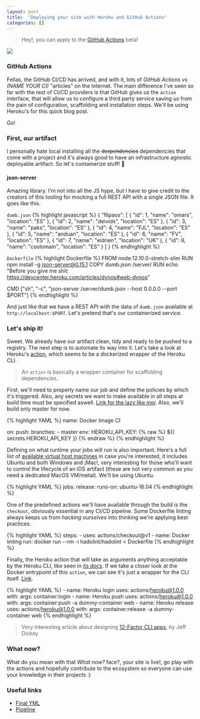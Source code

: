 ```yaml
---
layout: post
title:  "Deploying your site with Heroku and GitHub Actions"
categories: []
---
```


> Hey!, you can apply to the [GitHub Actions](https://github.com/features/actions) beta!

![](https://gallery.mailchimp.com/9d7ced8c4bbd6c2f238673f0f/images/4a0fe48b-9c18-4a86-a9fd-6427c1322478.png)


### GitHub Actions
Fellas, the GitHub CI/CD has arrived, and with it, lots of *GitHub Actions vs (NAME YOUR CI)* "articles" on the Internet. The main difference I've seen so far with the rest of CI/CD providers is that GitHub gives us the `action` interface, that will allow us to configure a third party service saving us from the pain of configuration, scaffolding and installation steps. We'll be using Heroku's for this quick blog post.

Go!

### First, our artifact
I personally hate local installing all the ~~derpendencies~~ dependencies that come with a project and it's always good to have an infrastructure agnostic deployable artifact. So let's containerize stuff! 🐋

#### json-server
Amazing library. I'm not into all the JS hype, but I have to give credit to the creators of this tooling for mocking a full REST API with a single JSON file. It goes like this.

`dumb.json`
{% highlight javascript %}
{
  "flipaos": [
    { "id": 1, "name": "omars", "location": "ES" },
    { "id": 2, "name": "deivids", "location": "ES" },
    { "id": 3, "name": "paks", "location": "ES" },
    { "id": 4, "name": "FJL", "location": "ES" },
    { "id": 5, "name": "anduan", "location": "ES" },
    { "id": 6, "name": "FV", "location": "ES" },
    { "id": 7, "name": "eidrien", "location": "UK" },
    { "id": 8, "name": "coolomain", "location": "ES" }
  ]
}
{% endhighlight %}

`Dockerfile`
{% highlight Dockerfile %}
FROM node:12.10.0-stretch-slim
RUN npm install -g json-server@0.15.1
COPY dumb.json /server/
RUN echo "Before you give me shit: https://devcenter.heroku.com/articles/dynos#web-dynos"

CMD ["sh", "-c", "json-server /server/dumb.json --host 0.0.0.0 --port $PORT"]
{% endhighlight %}

And just like that we have a REST API with the data of `dumb.json` available at `http://localhost:$PORT`. Let's pretend that's our containerized service.


### Let's ship it!
Sweet. We already have our artifact clean, tidy and ready to be pushed to a registry. The next step is to automate its way into it. Let's take a look at Heroku's [action](https://github.com/actions/heroku), which seems to be a dockerized wrapper of the Heroku CLI.

> An `action` is basically a wrapper container for scaffolding dependencies.

First, we'll need to properly name our job and define the policies by which it's triggered. Also, any secrets we want to make available in all steps at build time must be specified aswell. [Link for the lazy like *moi*](https://help.github.com/en/articles/virtual-environments-for-github-actions#creating-and-using-secrets-encrypted-variables). Also, we'll build only master for now.

{% highlight YAML %}
name: Docker Image CI

on:
  push:
    branches:
    - master
env:
  HEROKU_API_KEY: {% raw %} ${{ secrets.HEROKU_API_KEY }} {% endraw %}
{% endhighlight %}

Defining on what runtime your jobs will run is also important. Here's a full list of [available virtual host machines](https://help.github.com/en/articles/workflow-syntax-for-github-actions#jobsjob_idruns-on) in case you're interested, it includes Ubuntu and both Windows and ¡Mac!, very interesting for those who'll want to control the lifecycle of an iOS artifact (these are not very common as you need a dedicated MacOS VM/metal). We'll be using Ubuntu.

{% highlight YAML %}
jobs:
  release:
    runs-on: ubuntu-16.04
{% endhighlight %}

One of the predefined actions we'll have available through the build is the `checkout`, obviously essential in any CI/CD pipeline. Some Dockerfile linting always keeps us from *hacking ourselves* into thinking we're applying best practices. 

{% highlight YAML %}
    steps:
    - uses: actions/checkout@v1
    - name: Docker linting
      run: docker run --rm -i hadolint/hadolint < Dockerfile
{% endhighlight %}

Finally, the Heroku action that will take as arguments anything acceptable by the Heroku CLI, like seen in [its docs](https://devcenter.heroku.com/articles/container-registry-and-runtime#getting-started). If we take a closer look at the Docker entrypoint of this `action`, we can see it's just a wrapper for the CLI itself. [Link](https://github.com/actions/heroku/blob/master/entrypoint.sh).

{% highlight YAML %}
    - name: Heroku login
      uses: actions/heroku@1.0.0
      with:
        args: container:login
    - name: Heroku push
      uses: actions/heroku@1.0.0
      with:
        args: container:push -a dummy-container web
    - name: Heroku release
      uses: actions/heroku@1.0.0
      with:
        args: container:release -a dummy-container web
{% endhighlight %}

> Very interesting article about designing [12-Factor CLI apps](https://medium.com/@jdxcode/12-factor-cli-apps-dd3c227a0e46), by Jeff Dickey

### What now?
What do you mean with that _What now?_ face?, your site is live!, go play with the actions and hopefully contribute to the ecosystem so everyone can use your knowledge in their projects :)

### Useful links

- [Final YML](https://github.com/Coolomina/GitHeroku-actions/blob/master/.github/workflows/release_artifact.yml)
- [Pipeline](https://github.com/Coolomina/GitHeroku-actions/runs/246856716)